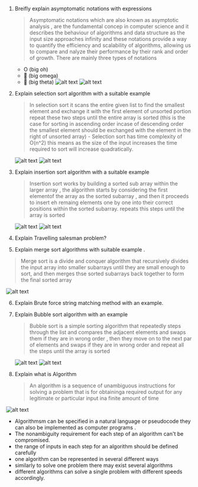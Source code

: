 1. Breifly explain asymptomatic notations with expressions
    > Asymptomatic notations which are also known as asymptotic analysis , are the fundamental concep in computer science  and it describes the behaviour of algorithms  and data structure as the input size  approaches infinity and these notations provide a way to quantify the efficiency and scalability of algorithms, allowing us to compare and nalyze their performance by their rank and order of growth.
    There are mainly three types of notations 
    - O (big oh)
    -  (big omega)
    -  (big theta)
    ![alt text](image-1.png)
    ![alt text](image-2.png)
2. Explain selection sort   algorithm with a suitable example
    > In selection sort  it scans the entire given list to find the smallest element and exchange it with the first element of unsorted portion repeat these two steps  until the entire array is sorted (this is the case for sorting in ascending order incase of descending order the smallest element should be exchanged with the element in the right of unsorted array) - Selection sort has time complexity of O(n^2) this means as the size of the input increases the time required to sort will increase quadratically.

    ![alt text](image-3.png)
    ![alt text](image-4.png)
3. Explain insertion sort   algorithm with a suitable example
    > Insertion sort works by building  a sorted sub array within the larger array , the algorithm  starts by considering the first elementof the array as the sorted subarray , and then it proceeds to insert eh remaing elements one by one into their correct positions within the sorted subarray. repeats this steps until the array is sorted 

    ![alt text](image-6.png)
    ![alt text](image-5.png)
4. Explain Travelling salesman problem?
5. Explain merge sort algorithms with suitable example .
 >Merge sort is a divide and conquer algorithm that recursively divides the input array into smaller subarrays until they are small enough to sort, and then merges thse sorted subarrays back together to form the final sorted array


![alt text](image-9.png)


6. Explain Brute force string matching method with an example.
7. Explain Bubble sort algorithm with an example 
    >Bubble sort is a simple sorting algorithm that repeatedly steps through the list and compares the adjacent elements and swaps them if they are in wrong order , then they move on to the next par of elements and swaps if they are in wrong order  and repeat all the steps until the array is sorted 

    ![alt text](image-7.png)
    ![alt text](image-8.png)
8. Explain what is Algorithm
    > An algorithm is a sequence of unambiguous instructions for solving a problem that is for obtaininga required output for any legitimate or particular input ina finite amount of time 
    
![alt text](image.png) 
- Algorithmsm can be specified in a natural language or pseudocode they can also be implemented as computer programs .
- The nonambiguity requirement for each step of an algorithm can't be compromised.
- the range of inputs in each step for an algorithm should be defined carefully
- one algorithm can be represented in several different ways 
- similarly to solve one problem there may exist several algorithms 
- different algorithms can solve a single problem with different speeds accordingly.


